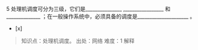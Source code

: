 5
处理机调度可分为三级，它们是_______________ ,________________ 和______________
；在一般操作系统中，必须具备的调度是_____________________ 。
- [x]  

> 知识点：处理机调度。
> 出处：网络
> 难度：1
> 解释
